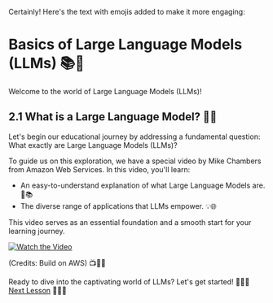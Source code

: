 Certainly! Here's the text with emojis added to make it more engaging:

# Basics of Large Language Models (LLMs) 📚🌟

Welcome to the world of Large Language Models (LLMs)!

## 2.1 What is a Large Language Model? 🤔🧐

Let's begin our educational journey by addressing a fundamental question: What exactly are Large Language Models (LLMs)?

To guide us on this exploration, we have a special video by Mike Chambers from Amazon Web Services. In this video, you'll learn:

- An easy-to-understand explanation of what Large Language Models are. 🧠📚
- The diverse range of applications that LLMs empower. 💡🌐

This video serves as an essential foundation and a smooth start for your learning journey.

[![Watch the Video](https://img.youtube.com/vi/WJZZwoToUec/0.jpg)](https://youtu.be/WJZZwoToUec)

(Credits: Build on AWS) 📺👨‍💻

Ready to dive into the captivating world of LLMs? Let's get started! 🌟🚀🎉
[Next Lesson](task1.md) 📖👣🔜

